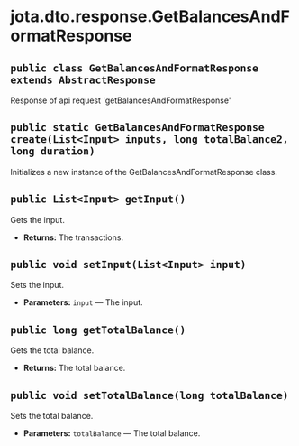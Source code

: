# jota.dto.response.GetBalancesAndFormatResponse

## `public class GetBalancesAndFormatResponse extends AbstractResponse`

Response of api request 'getBalancesAndFormatResponse'

## `public static GetBalancesAndFormatResponse create(List<Input> inputs, long totalBalance2, long duration)`

Initializes a new instance of the GetBalancesAndFormatResponse class.

## `public List<Input> getInput()`

Gets the input.

 * **Returns:** The transactions.

## `public void setInput(List<Input> input)`

Sets the input.

 * **Parameters:** `input` — The input.

## `public long getTotalBalance()`

Gets the total balance.

 * **Returns:** The total balance.

## `public void setTotalBalance(long totalBalance)`

Sets the total balance.

 * **Parameters:** `totalBalance` — The total balance.
